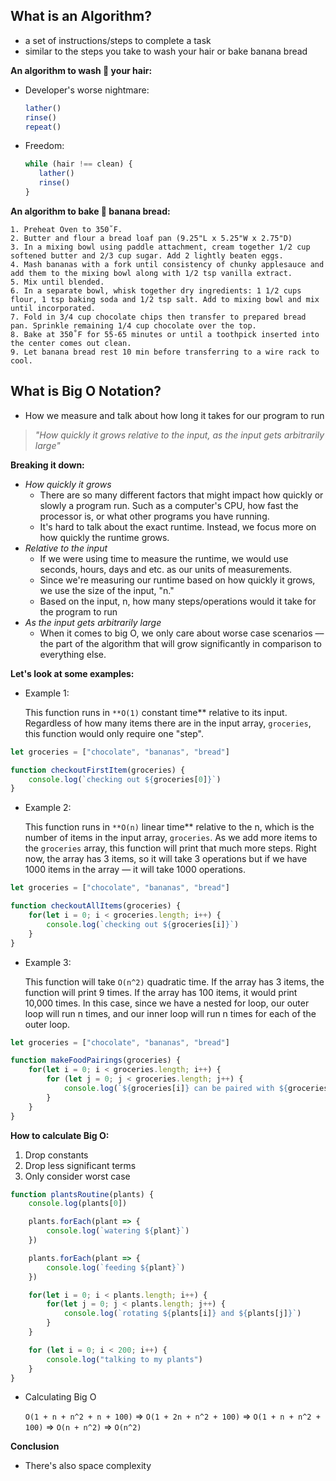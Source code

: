 ## **What is an Algorithm?**

- a set of instructions/steps to complete a task
- similar to the steps you take to wash your hair or bake banana bread

**An algorithm to wash 🧼 your hair:**

- Developer's worse nightmare:

    ```jsx
    lather()
    rinse()
    repeat()
    ```

- Freedom:

    ```jsx
    while (hair !== clean) {
       lather()
       rinse()
    }
    ```

**An algorithm to bake 🍌 banana bread:**

```
1. Preheat Oven to 350˚F.
2. Butter and flour a bread loaf pan (9.25"L x 5.25"W x 2.75"D)
3. In a mixing bowl using paddle attachment, cream together 1/2 cup softened butter and 2/3 cup sugar. Add 2 lightly beaten eggs.
4. Mash bananas with a fork until consistency of chunky applesauce and add them to the mixing bowl along with 1/2 tsp vanilla extract.
5. Mix until blended.
6. In a separate bowl, whisk together dry ingredients: 1 1/2 cups flour, 1 tsp baking soda and 1/2 tsp salt. Add to mixing bowl and mix until incorporated.
7. Fold in 3/4 cup chocolate chips then transfer to prepared bread pan. Sprinkle remaining 1/4 cup chocolate over the top.
8. Bake at 350˚F for 55-65 minutes or until a toothpick inserted into the center comes out clean.
9. Let banana bread rest 10 min before transferring to a wire rack to cool.
```

## **What is Big O Notation?**

- How we measure and talk about how long it takes for our program to run

> *"How quickly it grows relative to the input, as the input gets arbitrarily large"*

**Breaking it down:** 

- *How quickly it grows*
    - There are so many different factors that might impact how quickly or slowly a program run. Such as a computer's CPU, how fast the processor is, or what other programs you have running.
    - It's hard to talk about the exact runtime. Instead, we focus more on how quickly the runtime grows.
- *Relative to the input*
    - If we were using time to measure the runtime, we would use seconds, hours, days and etc. as our units of measurements.
    - Since we're measuring our runtime based on how quickly it grows, we use the size of the input, "n."
    - Based on the input, n, how many steps/operations would it take for the program to run
- *As the input gets arbitrarily large*
    - When it comes to big O, we only care about worse case scenarios — the part of the algorithm that will grow significantly in comparison to everything else.

**Let's look at some examples:** 

- Example 1:

    This function runs in `**O(1)` constant time** relative to its input. Regardless of how many items there are in the input array, `groceries`, this function would only require one "step". 

```js
let groceries = ["chocolate", "bananas", "bread"]

function checkoutFirstItem(groceries) {
	console.log(`checking out ${groceries[0]}`)
}
```

- Example 2:

    This function runs in `**O(n)` linear time** relative to the n, which is the number of items in the input array, `groceries`. As we add more items to the `groceries` array, this function will print that much more steps. Right now, the array has 3 items, so it will take 3 operations but if we have 1000 items in the array — it will take 1000 operations. 

```jsx
let groceries = ["chocolate", "bananas", "bread"]

function checkoutAllItems(groceries) {
	for(let i = 0; i < groceries.length; i++) {
		console.log(`checking out ${groceries[i]}`)
	}
}
```

- Example 3:

    This function will take `O(n^2)` quadratic time. If the array has 3 items, the function will print 9 times. If the array has 100 items, it would print 10,000 times. In this case, since we have a nested for loop, our outer loop will run n times, and our inner loop will run n times for each of the outer loop. 

```js
let groceries = ["chocolate", "bananas", "bread"]

function makeFoodPairings(groceries) {
	for(let i = 0; i < groceries.length; i++) {
		for (let j = 0; j < groceries.length; j++) {
			console.log(`${groceries[i]} can be paired with ${groceries[j]}`)
		}
	}
}
```

**How to calculate Big O:** 

1. Drop constants
2. Drop less significant terms
3. Only consider worst case

```js
function plantsRoutine(plants) {
	console.log(plants[0])

	plants.forEach(plant => {
		console.log(`watering ${plant}`)
	})

	plants.forEach(plant => {
		console.log(`feeding ${plant}`)
	})

	for(let i = 0; i < plants.length; i++) {
		for(let j = 0; j < plants.length; j++) {
			console.log(`rotating ${plants[i]} and ${plants[j]}`)
		}
	}

	for (let i = 0; i < 200; i++) {
		console.log("talking to my plants")
	}
}
```

- Calculating Big O

    `O(1 + n + n^2 + n + 100)` ⇒ `O(1 + 2n + n^2 + 100)` ⇒ `O(1 + n + n^2 + 100)` ⇒ `O(n + n^2)` ⇒ `O(n^2)`

**Conclusion** 

- There's also space complexity